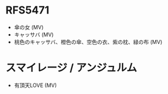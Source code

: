 # RFS5471
* 傘の女 (MV)
* キャッサバ (MV)
* 桃色のキャッサバ、橙色の傘、空色の衣、紫の枕、緑の布 (MV)
# スマイレージ / アンジュルム
* 有頂天LOVE (MV)

